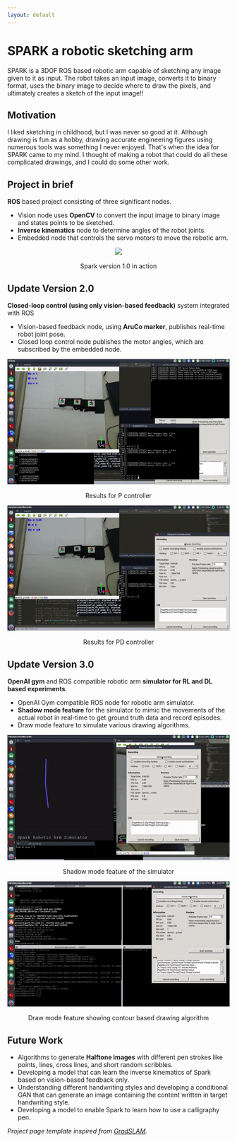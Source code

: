 ```yaml
---
layout: default
---
```


# SPARK a robotic sketching arm

SPARK is a 3DOF ROS based robotic arm capable of sketching any image given to it as input. The robot takes an input image, converts it to binary format, uses the binary image to decide where to draw the pixels, and ultimately creates a sketch of the input image!!


## Motivation


I liked sketching in childhood, but I was never so good at it. Although drawing is fun as a hobby, drawing accurate engineering figures using numerous tools was something I never enjoyed. That's when the idea for SPARK came to my mind. I thought of making a robot that could do all these complicated drawings, and I could do some other work.


## Project in brief

**ROS** based project consisting of three significant nodes.
* Vision node uses **OpenCV** to convert the input image to binary image and states points to be sketched.
* **Inverse kinematics** node to determine angles of the robot joints.
* Embedded node that controls the servo motors to move the robotic arm.

<p align='center'>
  <img src='images/1.gif'>
</p>
<p align='center'>
    Spark version 1.0 in action
</p>



## Update Version 2.0

**Closed-loop control (using only vision-based feedback)** system integrated with ROS
* Vision-based feedback node, using **AruCo marker**, publishes real-time robot joint pose.
* Closed loop control node publishes the motor angles, which are subscribed by the embedded node.

<p align='center'>
  <img src='images/spark-pid1.gif'>
</p>
<p align='center'>
    Results for P controller
</p>

<p align='center'>
  <img src='images/2.gif'>
</p>
<p align='center'>
    Results for PD controller
</p>


## Update Version 3.0

**OpenAI gym** and ROS compatible robotic arm **simulator for RL and DL based experiments**. 
* OpenAI Gym compatible ROS node for robotic arm simulator.
* **Shadow mode feature** for the simulator to mimic the movements of the actual robot in real-time to get ground truth data and record episodes.
* Draw mode feature to simulate various drawing algorithms.

<p align='center'>
  <img src='images/3.gif'>
</p>
<p align='center'>
  Shadow mode feature of the simulator
</p>

<p align='center'>
  <img src='images/spark1.gif'>
</p>
<p align='center'>
  Draw mode feature showing contour based drawing algorithm
</p>


## Future Work

* Algorithms to generate **Halftone images** with different pen strokes like points, lines, cross lines, and short random scribbles.
* Developing a model that can learn the inverse kinematics of Spark based on vision-based feedback only.
* Understanding different handwriting styles and developing a conditional GAN that can generate an image containing the content written in target handwriting style.
* Developing a model to enable Spark to learn how to use a calligraphy pen.


*Project page template inspired from [GradSLAM](https://gradslam.github.io/).*
